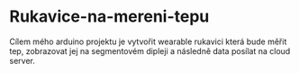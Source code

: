 # Rukavice-na-mereni-tepu
Cílem mého arduino projektu je vytvořit wearable rukavici která bude měřit tep, zobrazovat jej na segmentovém dipleji a následně data posílat na cloud server.
